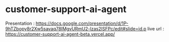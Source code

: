 # customer-support-ai-agent

Presentation : https://docs.google.com/presentation/d/1P-9hTZbopy8r2Xw5savaq78IMgvURmU2-lzas2lSFPc/edit#slide=id.p
live url : https://customer-support-ai-agent-beta.vercel.app/
